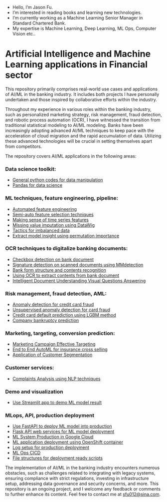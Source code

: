 -  Hello, I’m Jason Fu.
-  I’m interested in reading books and learning new technologies.
-  I’m currently working as a Machine Learning Senior Manager in Standard Chartered Bank.
-  My expertise is Machine Learning, Deep Learning, ML Ops, Computer Vision etc..

# Artificial Intelligence and Machine Learning applications in Financial sector

This repository primarily comprises real-world use cases and applications of AI/ML in the banking industry. It includes both projects I have personally undertaken and those inspired by collaborative efforts within the industry.

Throughout my experience in various roles within the banking industry, such as personalized marketing strategy, risk management, fraud detection, and robotic process automation (OCR), I have witnessed the transition from traditional statistical modeling to AI/ML modeling. Banks have been increasingly adopting advanced AI/ML techniques to keep pace with the acceleration of cloud migration and the rapid accumulation of data. Utilizing these advanced technologies will be crucial in setting themselves apart from competitors.

The repository covers AI/ML applications in the following areas:


### Data science toolkit:
 - [General python codes for data manipulation](https://github.com/JasonSCFu/Python-basics/blob/main/Code%20toolkits%20for%20data%20science.ipynb)
 - [Pandas for data science](https://github.com/JasonSCFu/Python-basics/blob/main/pandas_data_manipulation.ipynb)

### ML techniques, feature engineering, pipeline: 
 - [Automated feature engineering](https://github.com/JasonSCFu/AIML-applications-in-Banking/blob/main/Automated_Feature_Engineering.ipynb)
 - [Semi-auto feature selection techniques](https://github.com/JasonSCFu/AIML-applications-in-Banking/tree/main/ML%20techniques/Feature%20Selection)
 - [Making sense of time series features](https://github.com/JasonSCFu/AIML-applications-in-Banking/blob/main/ML%20techniques/Making_Sense_Of_Time_Series_Features.ipynb)
 - [Missing value imputation using DataWig](https://github.com/JasonSCFu/AIML-applications-in-Banking/tree/main/ML%20techniques/Missing%20Data%20Imputation/DataWig-Missing-Data-Imputation)
 - [Tactics for imbalanced data](https://github.com/JasonSCFu/AIML-applications-in-Banking/blob/main/ML%20techniques/Techniques_for_imbalanced_classification.ipynb)
 - [Extract model insight using permutation importance](https://github.com/JasonSCFu/Extract-insights-from-model-output-using-permutation-importance)
 

### OCR techniques to digitalize banking documents:
 -   [Checkbox detection on bank document](https://github.com/JasonSCFu/ML-applications-in-Banking/blob/main/Check_box_detection_on_bank_documents.ipynb)
 -   [Signature detection on scanned documents using MMdetection](https://github.com/JasonSCFu/AIML-applications-in-Banking/blob/main/Detect_signature_from_scanned_document_using_MMdetection.ipynb)
 -   [Bank form structure and contents recognition](https://github.com/JasonSCFu/Deep-Learning-Computer-Vision-Basics/blob/main/Table_structure_and_content_recognition.ipynb)
 -   [Using OCR to extract contents from bank document](https://github.com/JasonSCFu/ML-applications-in-Banking/blob/main/OCR_for_bank_documents.ipynb)
 -   [Intelligent Document Understanding Visual Questions Answering](https://github.com/JasonSCFu/AIML-applications-in-Banking/blob/main/Intelligent_Document_Understanding.ipynb)
  
### Risk management, fraud detection, AML:
 - [Anomaly detection for credit card fraud](https://github.com/JasonSCFu/ML-applications-in-Banking/blob/main/Anomaly-detection-credit-card-fraud-analysis.ipynb)
 - [Unsupervised anomaly detection for card fraud](https://github.com/JasonSCFu/AIML-applications-in-Banking/blob/main/Unsupervised%20Anomaly%20Detection%20Card%20Fraud.ipynb)
 - [Credit card default prediction using LGBM method](https://github.com/JasonSCFu/ML-applications-in-Banking/blob/main/Credit%20card%20default%20predition%20using%20LGBM.ipynb)
 - [Company bankruptcy prediction](https://github.com/JasonSCFu/AIML-applications-in-Banking/blob/main/company-bankruptcy-prediction.ipynb)
 
### Marketing, targeting, conversion prediction:
 - [Marketing Campaign Effective Targeting](https://github.com/JasonSCFu/Bank-Marketing-Campaign-Management-)
 - [End to End AutoML for insurance cross selling](https://github.com/JasonSCFu/AutoML-insurance-cross-selling)
 - [Application of Customer Segmentation](https://github.com/JasonSCFu/Application-of-Customer-Segmentation)
 
### Customer services:
 - [Complaints Analysis using NLP techniques](https://github.com/JasonSCFu/Bank-Reviews-Complaints-Analysis)

### Demo and visualization
 - [Use Streamlit app to demo ML model result](https://github.com/JasonSCFu/Demo-ML-model-prediction-with-Streamlit-app)

### MLops, API, production deployment
 - [Use FastAPI to deploy ML model into production](https://github.com/JasonSCFu/FastAPI-to-deploy-ML-model)
 - [Flask API web services for ML model deployment](https://github.com/JasonSCFu/Flask-API-web-services-for-model-deployment)
 - [ML System Production in Google Cloud]( https://github.com/JasonSCFu/Google-Cloud-Production-Machine-Learning-System-Course)
 - [ML application deployment using OpenShift container](https://github.com/JasonSCFu/Deploy-ML-Application-using-OpenShift)
 - [Log setup for production deployment](https://github.com/JasonSCFu/Logging/tree/main)
 - [ML Ops CICD](https://github.com/JasonSCFu/MLOPs-Foundations-CICD)
 - [File structures for deployment ready scripts](https://github.com/JasonSCFu/Structure-and-framework-for-production-deployment)
 

The implementation of AI/ML in the banking industry encounters numerous obstacles, such as challenges related to integrating with legacy systems, ensuring compliance with strict regulations, investing in infrastructure setup, addressing data governance and security concerns, and more. This repository is an ongoing project, and I welcome any feedback or comments to further enhance its content. Feel free to contact me at sfu012@sina.com.


<!---
JasonSCFu/JasonSCFu is a ✨ special ✨ repository because its `README.md` (this file) appears on your GitHub profile.
You can click the Preview link to take a look at your changes.
--->

